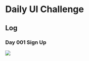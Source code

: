 # Daily UI Challenge

## Log

### Day 001 Sign Up
![](https://github.com/yoshihiko555/dailyui/blob/01_signup/001-Signup.png)
